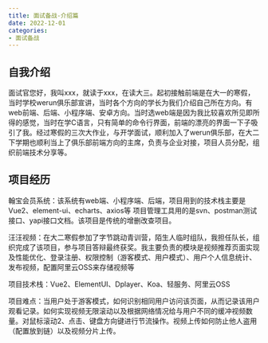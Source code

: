 ```yaml
---
title: 面试备战-介绍篇
date: 2022-12-01
categories: 
- 面试备战
---
```


## 自我介绍
面试官您好，我叫xxx，就读于xxx，在读大三。起初接触前端是在大一的寒假，当时学校werun俱乐部宣讲，当时各个方向的学长为我们介绍自己所在方向。有web前端、后端、小程序端、安卓方向。当时选web端是因为我比较喜欢所见即所得的感觉，当时在学C语言，只有简单的命令行界面，前端的漂亮的界面一下子吸引了我。经过寒假的三次大作业，与开学面试，顺利加入了werun俱乐部，在大二下学期也顺利当上了俱乐部前端方向的主席，负责与企业对接，项目人员分配，组织前端技术分享等。

## 项目经历
翰宝会员系统：该系统有web端、小程序端、后端，项目用到的技术栈主要是Vue2、element-ui、echarts、axios等 项目管理工具用的是svn、postman测试接口、yapi接口文档。该项目是传统的增删改查项目。

汪汪视频：在大二寒假参加了字节跳动青训营，陌生人临时组队，我担任队长，组织完成了该项目，参与项目答辩最终获奖。我主要负责的模块是视频推荐页面实现及性能优化、登录注册、权限控制（游客模式、用户模式）、用户个人信息统计、发布视频，配置阿里云OSS来存储视频等

项目技术栈：Vue2、ElementUI、Dplayer、Koa、轻服务、阿里云OSS

项目难点：当用户处于游客模式，如何识别相同用户访问该页面，从而记录该用户观看记录。如何实现视频无限滚动以及根据网络情况给与用户不同的缓冲视频数量。对鼠标滚动2、点击、键盘方向键进行节流操作。视频上传如何防止他人盗用（配置放到链）以及视频分片上传。
